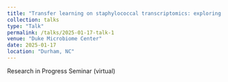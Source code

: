 ```yaml
---
title: "Transfer learning on staphylococcal transcriptomics: exploring uncharacterized genes"
collection: talks
type: "Talk"
permalink: /talks/2025-01-17-talk-1
venue: "Duke Microbiome Center"
date: 2025-01-17
location: "Durham, NC"
---
```


Research in Progress Seminar (virtual)
